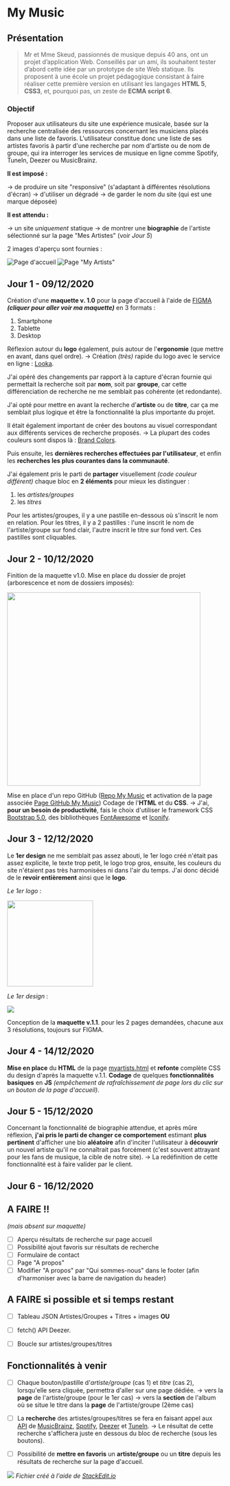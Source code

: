 # My Music
## Présentation
> Mr et Mme Skeud, passionnés de musique depuis 40 ans, ont un projet d’application Web. Conseillés par un ami, ils souhaitent tester d’abord cette idée par un prototype de site Web statique. Ils proposent à une école un projet pédagogique consistant à faire réaliser cette première version en utilisant les langages **HTML 5**, **CSS3**, et, pourquoi pas, un zeste de **ECMA script 6**.

### Objectif
Proposer aux utilisateurs du site une expérience musicale, basée sur la recherche centralisée des ressources concernant les musiciens placés dans une liste de favoris.
L'utilisateur constitue donc une liste de ses artistes favoris à partir d'une recherche par nom d'artiste ou de nom de groupe, qui ira interroger les services de musique en ligne comme Spotify, TuneIn, Deezer ou MusicBrainz.

**Il est imposé :**

→ de produire un site "responsive" (s'adaptant à différentes résolutions d'écran)
→ d'utiliser un dégradé
→ de garder le nom du site (qui est une marque déposée)

**Il est attendu :**

→ un site *uniquement* statique
→ de montrer une **biographie** de l'artiste sélectionné sur la page "Mes Artistes" (voir *Jour 5*)

2 images d'aperçu sont fournies :

![Page d'accueil](https://github.com/ThGDev/MyMusic/blob/master/maquette/capt-1.jpg?raw=true)
![Page "My Artists"](https://github.com/ThGDev/MyMusic/blob/master/maquette/capt-2.jpg?raw=true)



## Jour 1 - 09/12/2020

Création d'une **maquette v. 1.0** pour la page d'accueil à l'aide de [FIGMA](https://www.figma.com/file/91sB9QX62lBYygXUc4j3z5/MyMusic?node-id=0:1) ***(cliquer pour aller voir ma maquette)*** en 3 formats :

 1. Smartphone
 2. Tablette
 3. Desktop

Réflexion autour du **logo** également, puis autour de l'**ergonomie** (que mettre en avant, dans quel ordre).
→ Création *(très)* rapide du logo avec le service en ligne : [Looka](https://looka.com).

J'ai opéré des changements par rapport à la capture d'écran fournie qui permettait la recherche soit par **nom**, soit par **groupe**, car cette différenciation de recherche ne me semblait pas cohérente (et redondante).

J'ai opté pour mettre en avant la recherche d'**artiste** ou de **titre**, car ça me semblait plus logique et être la fonctionnalité la plus importante du projet.

Il était également important de créer des boutons au visuel correspondant aux différents services de recherche proposés.
→ La plupart des codes couleurs sont dispos là : [Brand Colors](https://brandcolors.net).

Puis ensuite, les **dernières recherches effectuées par l'utilisateur**, et enfin les **recherches les plus courantes dans la communauté**.

J'ai également pris le parti de **partager** visuellement *(code couleur différent)* chaque bloc en **2 éléments** pour mieux les distinguer :

 1. les *artistes/groupes*
 2. les *titres*

Pour les artistes/groupes, il y a une pastille en-dessous où s'inscrit le nom en relation.
Pour les titres, il y a 2 pastilles : l'une inscrit le nom de l'artiste/groupe sur fond clair, l'autre inscrit le titre sur fond vert.
Ces pastilles sont cliquables.

## Jour 2 - 10/12/2020

Finition de la maquette v1.0.
Mise en place du dossier de projet (arborescence et nom de dossiers imposés):

<img src="https://github.com/ThGDev/MyMusic/blob/master/orga_site.png" width="450" />
		
Mise en place d'un repo GitHub ([Repo My Music](https://github.com/ThGDev/MyMusic) et activation de la page associée [Page GitHub My Music](https://thgdev.github.io/MyMusic))
Codage de l'**HTML** et du **CSS**.
→ J'ai, **pour un besoin de productivité**, fais le choix d'utiliser le framework CSS [Bootstrap 5.0](https://getbootstrap.com/docs/5.0/getting-started/introduction/), des bibliothèques [FontAwesome](https://fontawesome.com) et [Iconify](https://iconify.design).

## Jour 3 - 12/12/2020

Le **1er design** ne me semblait pas assez abouti, le 1er logo créé n'était pas assez explicite, le texte trop petit, le logo trop gros, ensuite, les couleurs du site n'étaient pas très harmonisées ni dans l'air du temps. J'ai donc décidé de le **revoir entièrement** ainsi que le **logo**.

*Le 1er logo* :

<img src="https://github.com/ThGDev/MyMusic/blob/master/img/v1.0/logov1.png" width="200" />

*Le 1er design* :

<img src="https://github.com/ThGDev/MyMusic/blob/master/img/v1.0/maquette_p1_10-12-2020_9h.jpg" />

Conception de la **maquette v.1.1**. pour les 2 pages demandées, chacune aux 3 résolutions, toujours sur FIGMA.

## Jour 4 - 14/12/2020

**Mise en place** du **HTML** de la page [myartists.html](https://thgdev.github.i.o/MyMusic/myartists.html) et **refonte** complète CSS du design d'après la maquette v.1.1.
**Codage** de quelques **fonctionnalités basiques** en **JS** *(empêchement de rafraîchissement de page lors du clic sur un bouton de la page d'accueil)*.

## Jour 5 - 15/12/2020

Concernant la fonctionnalité de biographie attendue, et après mûre réflexion, **j'ai pris le parti de changer ce comportement** estimant **plus pertinent** d'afficher une bio **aléatoire** afin d'inciter l'utilisateur à **découvrir** un nouvel artiste qu'il ne connaîtrait pas forcément (c'est souvent attrayant pour les fans de musique, la cible de notre site).
→ La redéfinition de cette fonctionnalité est à faire valider par le client.



## Jour 6 - 16/12/2020


## A FAIRE !!
*(mais absent sur maquette)*

 - [ ] Aperçu résultats de recherche sur page accueil
 - [ ] Possibilité ajout favoris sur résultats de recherche
 - [ ] Formulaire de contact
 - [ ] Page "A propos"
 - [ ] Modifier "A propos" par "Qui sommes-nous" dans le footer (afin d'harmoniser avec la barre de navigation du header)

 ## A FAIRE si possible et si temps restant

 - [ ] Tableau JSON Artistes/Groupes + Titres + images
 **OU**
 - [ ] fetch() API Deezer.
 - [ ] Boucle sur artistes/groupes/titres


## Fonctionnalités à venir

 - [ ] Chaque bouton/pastille d'*artiste/groupe* (cas 1) et *titre* (cas 2), lorsqu'elle sera cliquée, permettra d'aller sur une page dédiée.
→ vers la **page** de l'artiste/groupe (pour le 1er cas)
→ vers la **section** de l'album où se situe le titre dans la **page** de l'artiste/groupe (2ème cas)
		
 - [ ] La **recherche** des artistes/groupes/titres se fera en faisant appel aux [API](https://fr.wikipedia.org/wiki/Interface_de_programmation) de [MusicBrainz](https://musicbrainz.org/doc/MusicBrainz_API), [Spotify](https://developer.spotify.com/documentation/web-api/), [Deezer](https://developers.deezer.com/api) et [TuneIn](https://tunein.com/broadcasters/api/).
→ Le résultat de cette recherche s'affichera juste en dessous du bloc de recherche (sous les boutons).

 - [ ] Possibilité de **mettre en favoris** un **artiste/groupe** ou un **titre** depuis les résultats de recherche sur la page d'accueil.


<img src="https://upload.wikimedia.org/wikipedia/commons/thumb/8/87/Light_Bulb_or_Idea_Flat_Icon_Vector.svg/20px-Light_Bulb_or_Idea_Flat_Icon_Vector.svg.png" /> *Fichier créé à l'aide de [StackEdit.io](https://stackedit.io)*